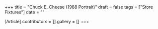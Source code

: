 +++
title = "Chuck E. Cheese (1988 Portrait)"
draft = false
tags = ["Store Fixtures"]
date = ""

[Article]
contributors = []
gallery = []
+++